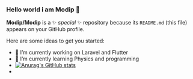 ### Hello world i am Modip 👋


**Modip/Modip** is a ✨ _special_ ✨ repository because its `README.md` (this file) appears on your GitHub profile.

Here are some ideas to get you started:

- 🔭 I’m currently working on Laravel and Flutter
- 🌱 I’m currently learning Physics and programming
- [![Anurag's GitHub stats](https://github-readme-stats.vercel.app/api?username=modip)](https://github.com/anuraghazra/github-readme-stats)
- <!--
- 👯 I’m looking to collaborate on ...
- 🤔 I’m looking for help with ...
- 💬 Ask me about ...
- 📫 How to reach me: ...
- 😄 Pronouns: ...
- ⚡ Fun fact: ...
-->
